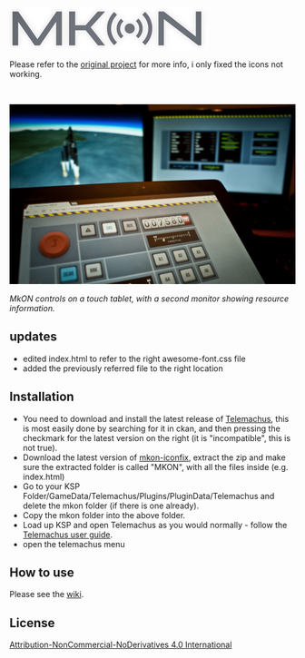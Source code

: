![MkON](/logo.png "MkON")

Please refer to the [original project](https://github.com/chhhrrriiisss/mkon/) for more info, i only fixed the icons not working.

<br />

![MkON](preview.jpg)

_MkON controls on a touch tablet, with a second monitor showing resource information._

## updates

- edited index.html to refer to the right awesome-font.css file
- added the previously referred file to the right location

## Installation

- You need to download and install the latest release of [Telemachus](https://github.com/TeleIO/Telemachus-1/releases/), this is most easily done by searching for it in ckan, and then pressing the checkmark for the latest version on the right (it is "incompatible", this is not true).
- Download the latest version of [mkon-iconfix](https://github.comBlokheck011/mkon-iconfix/releases), extract the zip and make sure the extracted folder is called "MKON", with all the files inside (e.g. index.html)
- Go to your KSP Folder/GameData/Telemachus/Plugins/PluginData/Telemachus and delete the mkon folder (if there is one already). 
- Copy the mkon folder into the above folder.
- Load up KSP and open Telemachus as you would normally - follow the [Telemachus user guide](https://github.com/richardbunt/Telemachus/wiki/User-Guide).
- open the telemachus menu

## How to use

Please see the [wiki](https://github.com/chrisnic/mkon/wiki).

## License

[Attribution-NonCommercial-NoDerivatives 4.0 International](http://creativecommons.org/licenses/by-nc-nd/4.0/)
